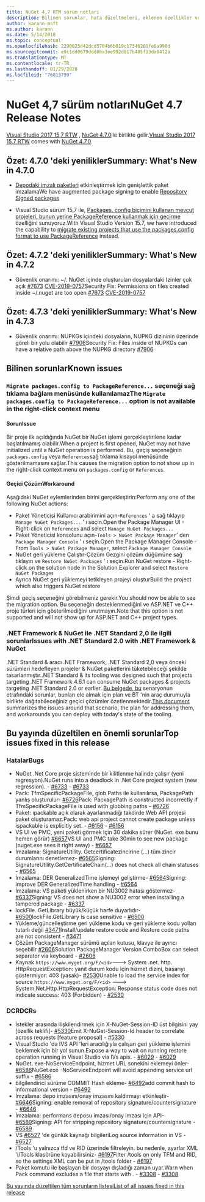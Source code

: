 ```yaml
---
title: NuGet 4,7 RTM sürüm notları
description: Bilinen sorunlar, hata düzeltmeleri, eklenen özellikler ve CCR 'ler dahil olmak üzere NuGet 4.7.0 için sürüm notları.
author: karann-msft
ms.author: karann
ms.date: 5/14/2018
ms.topic: conceptual
ms.openlocfilehash: 2290025d42dcd5704b6b019c17346201fe6a990d
ms.sourcegitcommit: e9c1dd0679ddd8ba3ee992d817b405f13da0472a
ms.translationtype: MT
ms.contentlocale: tr-TR
ms.lasthandoff: 01/29/2020
ms.locfileid: "76813799"
---
```

# <a name="nuget-47-release-notes"></a><span data-ttu-id="b738a-103">NuGet 4,7 sürüm notları</span><span class="sxs-lookup"><span data-stu-id="b738a-103">NuGet 4.7 Release Notes</span></span>

<span data-ttu-id="b738a-104">[Visual Studio 2017 15,7 RTW](https://www.visualstudio.com/news/releasenotes/vs2017-relnotes) , [NuGet 4.7.0](https://dist.nuget.org/win-x86-commandline/v4.7.0/nuget.exe)ile birlikte gelir.</span><span class="sxs-lookup"><span data-stu-id="b738a-104">[Visual Studio 2017 15.7 RTW](https://www.visualstudio.com/news/releasenotes/vs2017-relnotes) comes with [NuGet 4.7.0](https://dist.nuget.org/win-x86-commandline/v4.7.0/nuget.exe).</span></span>

## <a name="summary-whats-new-in-470"></a><span data-ttu-id="b738a-105">Özet: 4.7.0 'deki yenilikler</span><span class="sxs-lookup"><span data-stu-id="b738a-105">Summary: What's New in 4.7.0</span></span>

* <span data-ttu-id="b738a-106">[Depodaki imzalı paketleri](https://github.com/NuGet/Home/wiki/Repository-Signatures) etkinleştirmek için genişlettik paket imzalama</span><span class="sxs-lookup"><span data-stu-id="b738a-106">We have augmented package signing to enable [Repository Signed packages](https://github.com/NuGet/Home/wiki/Repository-Signatures)</span></span>

* <span data-ttu-id="b738a-107">Visual Studio sürüm 15,7 ile, [Packages. config biçimini kullanan mevcut projeleri, bunun yerine PackageReference kullanmak için geçirme](../consume-packages/migrate-packages-config-to-package-reference.md) özelliğini sunuyoruz.</span><span class="sxs-lookup"><span data-stu-id="b738a-107">With Visual Studio Version 15.7, we have introduced the capability to [migrate existing projects that use the packages.config format to use PackageReference](../consume-packages/migrate-packages-config-to-package-reference.md) instead.</span></span>

## <a name="summary-whats-new-in-472"></a><span data-ttu-id="b738a-108">Özet: 4.7.2 'deki yenilikler</span><span class="sxs-lookup"><span data-stu-id="b738a-108">Summary: What's New in 4.7.2</span></span>

* <span data-ttu-id="b738a-109">Güvenlik onarımı: ~/. NuGet içinde oluşturulan dosyalardaki Izinler çok açık [#7673](https://github.com/NuGet/Home/issues/7673) [CVE-2019-0757](https://portal.msrc.microsoft.com/en-us/security-guidance/advisory/CVE-2019-0757)</span><span class="sxs-lookup"><span data-stu-id="b738a-109">Security Fix: Permissions on files created inside ~/.nuget are too open [#7673](https://github.com/NuGet/Home/issues/7673) [CVE-2019-0757](https://portal.msrc.microsoft.com/en-us/security-guidance/advisory/CVE-2019-0757)</span></span>

## <a name="summary-whats-new-in-473"></a><span data-ttu-id="b738a-110">Özet: 4.7.3 'deki yenilikler</span><span class="sxs-lookup"><span data-stu-id="b738a-110">Summary: What's New in 4.7.3</span></span>

* <span data-ttu-id="b738a-111">Güvenlik onarımı: NUPKGs içindeki dosyaların, NUPKG dizininin üzerinde göreli bir yolu olabilir [#7906](https://github.com/NuGet/Home/issues/7906)</span><span class="sxs-lookup"><span data-stu-id="b738a-111">Security Fix: Files inside of NUPKGs can have a relative path above the NUPKG directory [#7906](https://github.com/NuGet/Home/issues/7906)</span></span>

## <a name="known-issues"></a><span data-ttu-id="b738a-112">Bilinen sorunlar</span><span class="sxs-lookup"><span data-stu-id="b738a-112">Known issues</span></span>

### <a name="the-migrate-packagesconfig-to-packagereference-option-is-not-available-in-the-right-click-context-menu"></a><span data-ttu-id="b738a-113">`Migrate packages.config to PackageReference...` seçeneği sağ tıklama bağlam menüsünde kullanılamaz</span><span class="sxs-lookup"><span data-stu-id="b738a-113">The `Migrate packages.config to PackageReference...` option is not available in the right-click context menu</span></span>

#### <a name="issue"></a><span data-ttu-id="b738a-114">Sorun</span><span class="sxs-lookup"><span data-stu-id="b738a-114">Issue</span></span>

<span data-ttu-id="b738a-115">Bir proje ilk açıldığında NuGet bir NuGet işlemi gerçekleştirilene kadar başlatılmamış olabilir.</span><span class="sxs-lookup"><span data-stu-id="b738a-115">When a project is first opened, NuGet may not have initialized until a NuGet operation is performed.</span></span> <span data-ttu-id="b738a-116">Bu, geçiş seçeneğinin `packages.config` veya `References`sağ tıklama kısayol menüsünde gösterilmamasını sağlar.</span><span class="sxs-lookup"><span data-stu-id="b738a-116">This causes the migration option to not show up in the right-click context menu on `packages.config` or `References`.</span></span>

#### <a name="workaround"></a><span data-ttu-id="b738a-117">Geçici Çözüm</span><span class="sxs-lookup"><span data-stu-id="b738a-117">Workaround</span></span>

<span data-ttu-id="b738a-118">Aşağıdaki NuGet eylemlerinden birini gerçekleştirin:</span><span class="sxs-lookup"><span data-stu-id="b738a-118">Perform any one of the following NuGet actions:</span></span>
* <span data-ttu-id="b738a-119">Paket Yöneticisi Kullanıcı arabirimini açın-`References` ' a sağ tıklayıp `Manage NuGet Packages...` ' ı seçin.</span><span class="sxs-lookup"><span data-stu-id="b738a-119">Open the Package Manager UI - Right-click on `References` and select `Manage NuGet Packages...`</span></span>
* <span data-ttu-id="b738a-120">Paket Yöneticisi konsolunu açın-`Tools > NuGet Package Manager`' den `Package Manager Console` ' ı seçin.</span><span class="sxs-lookup"><span data-stu-id="b738a-120">Open the Package Manager Console - From `Tools > NuGet Package Manager`, select `Package Manager Console`</span></span>
* <span data-ttu-id="b738a-121">NuGet geri yükleme Çalıştır-Çözüm Gezgini çözüm düğümüne sağ tıklayın ve `Restore NuGet Packages` ' ı seçin.</span><span class="sxs-lookup"><span data-stu-id="b738a-121">Run NuGet restore - Right-click on the solution node in the Solution Explorer and select `Restore NuGet Packages`</span></span>
* <span data-ttu-id="b738a-122">Ayrıca NuGet geri yüklemeyi tetikleyen projeyi oluştur</span><span class="sxs-lookup"><span data-stu-id="b738a-122">Build the project which also triggers NuGet restore</span></span>

<span data-ttu-id="b738a-123">Şimdi geçiş seçeneğini görebilmeniz gerekir.</span><span class="sxs-lookup"><span data-stu-id="b738a-123">You should now be able to see the migration option.</span></span> <span data-ttu-id="b738a-124">Bu seçeneğin desteklenmediğini ve ASP.NET ve C++ proje türleri için gösterilmediğini unutmayın.</span><span class="sxs-lookup"><span data-stu-id="b738a-124">Note that this option is not supported and will not show up for ASP.NET and C++ project types.</span></span>

### <a name="issues-with-net-standard-20-with-net-framework--nuget"></a><span data-ttu-id="b738a-125">.NET Framework & NuGet ile .NET Standard 2,0 ile ilgili sorunlar</span><span class="sxs-lookup"><span data-stu-id="b738a-125">Issues with .NET Standard 2.0 with .NET Framework & NuGet</span></span>

<span data-ttu-id="b738a-126">.NET Standard & aracı .NET Framework, .NET Standard 2,0 veya önceki sürümleri hedefleyen projeler & NuGet paketlerini tüketebileceği şekilde tasarlanmıştır.</span><span class="sxs-lookup"><span data-stu-id="b738a-126">.NET Standard & its tooling was designed such that projects targeting .NET Framework 4.6.1 can consume NuGet packages & projects targeting .NET Standard 2.0 or earlier.</span></span> <span data-ttu-id="b738a-127">[Bu belgede, bu](https://github.com/dotnet/standard/issues/481) senaryonun etrafındaki sorunlar, bunları ele almak için plan ve BT 'nin araç durumuyla birlikte dağıtabileceğiniz geçici çözümler özetlenmektedir.</span><span class="sxs-lookup"><span data-stu-id="b738a-127">[This document](https://github.com/dotnet/standard/issues/481) summarizes the issues around that scenario, the plan for addressing them, and workarounds you can deploy with today's state of the tooling.</span></span>

## <a name="top-issues-fixed-in-this-release"></a><span data-ttu-id="b738a-128">Bu yayında düzeltilen en önemli sorunlar</span><span class="sxs-lookup"><span data-stu-id="b738a-128">Top issues fixed in this release</span></span>

### <a name="bugs"></a><span data-ttu-id="b738a-129">Hatalar</span><span class="sxs-lookup"><span data-stu-id="b738a-129">Bugs</span></span>

* <span data-ttu-id="b738a-130">NuGet .Net Core proje sisteminde bir kilitlenme halinde çalışır (yeni regresyon).</span><span class="sxs-lookup"><span data-stu-id="b738a-130">NuGet runs into a deadlock in .Net Core project system (new regression).</span></span><span data-ttu-id="b738a-131"> - [#6733](https://github.com/NuGet/Home/issues/6733)</span><span class="sxs-lookup"><span data-stu-id="b738a-131"> - [#6733](https://github.com/NuGet/Home/issues/6733)</span></span>
* <span data-ttu-id="b738a-132">Pack: TfmSpecificPackageFile, glob Paths ile kullanılırsa, PackagePath yanlış oluşturulur- [#6726](https://github.com/NuGet/Home/issues/6726)</span><span class="sxs-lookup"><span data-stu-id="b738a-132">Pack: PackagePath is constructed incorrectly if TfmSpecificPackageFile is used with globbing paths - [#6726](https://github.com/NuGet/Home/issues/6726)</span></span>
* <span data-ttu-id="b738a-133">Paket: ıpackable açık olarak ayarlanmadığı takdirde Web API projesi paket oluşturamaz.</span><span class="sxs-lookup"><span data-stu-id="b738a-133">Pack: web api project cannot create package unless ispackable is explicitly set.</span></span><span data-ttu-id="b738a-134"> - [#6156](https://github.com/NuGet/Home/issues/6156)</span><span class="sxs-lookup"><span data-stu-id="b738a-134"> - [#6156](https://github.com/NuGet/Home/issues/6156)</span></span>
* <span data-ttu-id="b738a-135">VS UI ve PMC, yeni paketi görmek için 30 dakika sürer (NuGet. exe bunu hemen görür) [#6657](https://github.com/NuGet/Home/issues/6657)</span><span class="sxs-lookup"><span data-stu-id="b738a-135">VS UI and PMC take 30min to see new package (nuget.exe sees it right away) - [#6657](https://github.com/NuGet/Home/issues/6657)</span></span>
* <span data-ttu-id="b738a-136">İmzalama: SignatureUtility. Getcertificatezincirine (...) tüm zincir durumlarını denetlemez- [#6565](https://github.com/NuGet/Home/issues/6565)</span><span class="sxs-lookup"><span data-stu-id="b738a-136">Signing:  SignatureUtility.GetCertificateChain(...) does not check all chain statuses - [#6565](https://github.com/NuGet/Home/issues/6565)</span></span>
* <span data-ttu-id="b738a-137">İmzalama: DER GeneralizedTime işlemeyi geliştirme- [#6564](https://github.com/NuGet/Home/issues/6564)</span><span class="sxs-lookup"><span data-stu-id="b738a-137">Signing:  improve DER GeneralizedTime handling - [#6564](https://github.com/NuGet/Home/issues/6564)</span></span>
* <span data-ttu-id="b738a-138">İmzalama: VS paketi yüklenirken bir NU3002 hatası göstermez- [#6337](https://github.com/NuGet/Home/issues/6337)</span><span class="sxs-lookup"><span data-stu-id="b738a-138">Signing: VS does not show a NU3002 error when installing a tampered package - [#6337](https://github.com/NuGet/Home/issues/6337)</span></span>
* <span data-ttu-id="b738a-139">lockFile. GetLibrary büyük/küçük harfe duyarlıdır- [#6500](https://github.com/NuGet/Home/issues/6500)</span><span class="sxs-lookup"><span data-stu-id="b738a-139">lockFile.GetLibrary is case sensitive - [#6500](https://github.com/NuGet/Home/issues/6500)</span></span>
* <span data-ttu-id="b738a-140">Yükleme/güncelleştirme geri yükleme kodu ve geri yükleme kodu yolları tutarlı değil [#3471](https://github.com/NuGet/Home/issues/3471)</span><span class="sxs-lookup"><span data-stu-id="b738a-140">Install/update restore code and Restore code paths are not consistent - [#3471](https://github.com/NuGet/Home/issues/3471)</span></span>
* <span data-ttu-id="b738a-141">Çözüm PackageManager sürümü açılan kutusu, klavye ile ayırıcı seçebilir [#2606](https://github.com/NuGet/Home/issues/2606)</span><span class="sxs-lookup"><span data-stu-id="b738a-141">Solution PackageManager Version ComboBox can select separator via keyboard - [#2606](https://github.com/NuGet/Home/issues/2606)</span></span>
* <span data-ttu-id="b738a-142">Kaynak `https://www.myget.org/F/<id>`---> System .net. http. HttpRequestException: yanıt durum kodu için hizmet dizini, başarıyı göstermiyor: 403 (yasak)- [#2530](https://github.com/NuGet/Home/issues/2530)</span><span class="sxs-lookup"><span data-stu-id="b738a-142">Unable to load the service index for source `https://www.myget.org/F/<id>` ---> System.Net.Http.HttpRequestException: Response status code does not indicate success: 403 (Forbidden) - [#2530](https://github.com/NuGet/Home/issues/2530)</span></span>

### <a name="dcrs"></a><span data-ttu-id="b738a-143">DCR</span><span class="sxs-lookup"><span data-stu-id="b738a-143">DCRs</span></span>

* <span data-ttu-id="b738a-144">İstekler arasında ilişkilendirmek için X-NuGet-Session-ID üst bilgisini yay [özellik teklifi]- [#5330](https://github.com/NuGet/Home/issues/5330)</span><span class="sxs-lookup"><span data-stu-id="b738a-144">Emit X-NuGet-Session-Id header to correlate across requests [feature proposal] - [#5330](https://github.com/NuGet/Home/issues/5330)</span></span>
* <span data-ttu-id="b738a-145">Visual Studio 'da IVS API 'leri aracılığıyla çalışan geri yükleme işlemini beklemek için bir yol sunun.</span><span class="sxs-lookup"><span data-stu-id="b738a-145">Expose a way to wait on running restore operation running in Visual Studio via IVs apis.</span></span><span data-ttu-id="b738a-146"> - [#6029](https://github.com/NuGet/Home/issues/6029)</span><span class="sxs-lookup"><span data-stu-id="b738a-146"> - [#6029](https://github.com/NuGet/Home/issues/6029)</span></span>
* <span data-ttu-id="b738a-147">NuGet. exe-NoServiceEndpoint, hizmet URL sonekini eklemeyi önler- [#6586](https://github.com/NuGet/Home/issues/6586)</span><span class="sxs-lookup"><span data-stu-id="b738a-147">NuGet.exe -NoServiceEndpoint will avoid appending service url suffix - [#6586](https://github.com/NuGet/Home/issues/6586)</span></span>
* <span data-ttu-id="b738a-148">bilgilendirici sürüme COMMIT Hash ekleme- [#6492](https://github.com/NuGet/Home/issues/6492)</span><span class="sxs-lookup"><span data-stu-id="b738a-148">add commit hash to informational version - [#6492](https://github.com/NuGet/Home/issues/6492)</span></span>
* <span data-ttu-id="b738a-149">İmzalama: depo imzasını/onay imzasını kaldırmayı etkinleştir- [#6646](https://github.com/NuGet/Home/issues/6646)</span><span class="sxs-lookup"><span data-stu-id="b738a-149">Signing:  enable removal of repository signature/countersignature - [#6646](https://github.com/NuGet/Home/issues/6646)</span></span>
* <span data-ttu-id="b738a-150">İmzalama: performans deposu imzası/onay imzası için API- [#6589](https://github.com/NuGet/Home/issues/6589)</span><span class="sxs-lookup"><span data-stu-id="b738a-150">Signing:  API for stripping repository signature/countersignature - [#6589](https://github.com/NuGet/Home/issues/6589)</span></span>
* <span data-ttu-id="b738a-151">VS [#6527](https://github.com/NuGet/Home/issues/6527) 'de günlük kaynağı bilgileri</span><span class="sxs-lookup"><span data-stu-id="b738a-151">Log source information in VS - [#6527](https://github.com/NuGet/Home/issues/6527)</span></span>
* <span data-ttu-id="b738a-152">/Tools 'u yalnızca tfd ve RID üzerinde filtreleyin. bu nedenle, ayarlar XML 'i/Tools klasörüne koyabilirsiniz- [#6197](https://github.com/NuGet/Home/issues/6197)</span><span class="sxs-lookup"><span data-stu-id="b738a-152">Filter /tools on only TFM and RID, so the settings XML can be put in /tools folder - [#6197](https://github.com/NuGet/Home/issues/6197)</span></span>
* <span data-ttu-id="b738a-153">Paket komutu ile başlayan bir dosyayı dışladığı zaman uyar.</span><span class="sxs-lookup"><span data-stu-id="b738a-153">Warn when Pack command excludes a file that starts with .</span></span><span data-ttu-id="b738a-154">  - [#3308](https://github.com/NuGet/Home/issues/3308)</span><span class="sxs-lookup"><span data-stu-id="b738a-154">  - [#3308](https://github.com/NuGet/Home/issues/3308)</span></span>

[<span data-ttu-id="b738a-155">Bu yayında düzeltilen tüm sorunların listesi</span><span class="sxs-lookup"><span data-stu-id="b738a-155">List of all issues fixed in this release</span></span>](https://github.com/NuGet/Home/issues?q=is%3Aissue+is%3Aclosed+milestone%3A%224.7")
